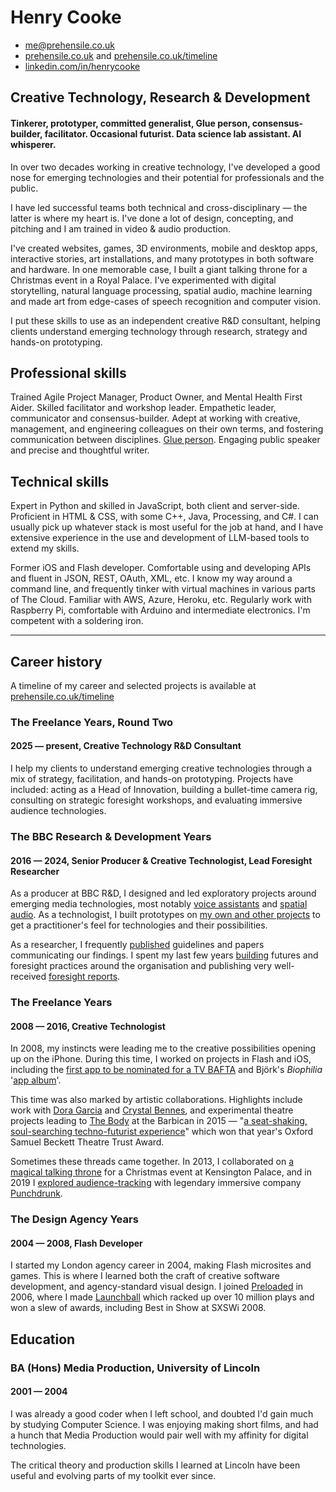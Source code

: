# Henry Cooke   

- me@prehensile.co.uk
- [prehensile.co.uk](https://prehensile.co.uk/) and [prehensile.co.uk/timeline](https://prehensile.co.uk/timeline/)
- [linkedin.com/in/henrycooke](https://www.linkedin.com/in/henrycooke/)

## Creative Technology, Research & Development

#### Tinkerer, prototyper, committed generalist, Glue person, consensus-builder, facilitator. Occasional futurist. Data science lab assistant. AI whisperer.

In over two decades working in creative technology, I've developed a good nose for emerging technologies and their potential for professionals and the public. 

I have led successful teams both technical and cross-disciplinary — the latter is where my heart is. I've done a lot of design, concepting, and pitching and I am trained in video & audio production.

I've created websites, games, 3D environments, mobile and desktop apps, interactive stories, art installations, and many prototypes in both software and hardware. In one memorable case, I built a giant talking throne for a Christmas event in a Royal Palace. I've experimented with digital storytelling, natural language processing, spatial audio, machine learning and made art from edge-cases of speech recognition and computer vision.

I put these skills to use as an independent creative R&D consultant, helping clients understand emerging technology through research, strategy and hands-on prototyping.

## Professional skills

Trained Agile Project Manager, Product Owner, and Mental Health First Aider. Skilled facilitator and workshop leader. Empathetic leader, communicator and consensus-builder. Adept at working with creative, management, and engineering colleagues on their own terms, and fostering communication between disciplines. [Glue person](https://www.linkedin.com/pulse/glue-people-one-most-desired-job-market-enza-artino/). Engaging public speaker and precise and thoughtful writer.

## Technical skills

Expert in Python and skilled in JavaScript, both client and server-side. Proficient in HTML & CSS, with some C++, Java, Processing, and C#. I can usually pick up whatever stack is most useful for the job at hand, and I have extensive experience in the use and development of LLM-based tools to extend my skills.

Former iOS and Flash developer. Comfortable using and developing APIs and fluent in JSON, REST, OAuth, XML, etc. I know my way around a command line, and frequently tinker with virtual machines in various parts of The Cloud. Familiar with AWS, Azure, Heroku, etc. Regularly work with Raspberry Pi, comfortable with Arduino and intermediate electronics. I'm competent with a soldering iron.

---

## Career history

A timeline of my career and selected projects is available at
[prehensile.co.uk/timeline](https://prehensile.co.uk/timeline/)

### The Freelance Years, Round Two
#### 2025 — present, Creative Technology R&D Consultant

I help my clients to understand emerging creative technologies through a mix of strategy, facilitation, and hands-on prototyping. Projects have included: acting as a Head of Innovation, building a bullet-time camera rig, consulting on strategic foresight workshops, and evaluating immersive audience technologies.

### The BBC Research & Development Years
#### 2016 — 2024, Senior Producer & Creative Technologist, Lead Foresight Researcher

As a producer at BBC R&D, I designed and led exploratory projects around emerging media technologies, most notably [voice assistants](https://www.bbc.co.uk/rd/projects/talking-with-machines) and [spatial audio](https://www.bbc.co.uk/rd/blog/2021-01-audio-augmented-reality-spatial-voice). As a technologist, I built prototypes on [my own and other projects](https://www.bbc.co.uk/rd/people/henry-cooke?Type=Projects&Decade=All) to get a practitioner's feel for technologies and their possibilities.

As a researcher, I frequently [published](https://www.semanticscholar.org/author/Henry-Cooke/46422799) guidelines and papers communicating our findings. I spent my last few years [building](https://www.bbc.co.uk/rd/blog/2022-07-introducing-r-and-d-futures) futures and foresight practices around the organisation and publishing very well-received [foresight reports](https://www.bbc.co.uk/rd/articles/2025-06-social-media-change-issues-problems-report).

### The Freelance Years
#### 2008 — 2016, Creative Technologist

In 2008, my instincts were leading me to the creative possibilities opening up on the iPhone. During this time, I worked on projects in Flash and iOS, including the [first app to be nominated for a TV BAFTA](https://www.telegraph.co.uk/technology/mobile-phones/8475033/Malcolm-Tucker-iPhone-app-nominated-for-Bafta.html) and Björk's _Biophilia_ '[app album](https://en.wikipedia.org/wiki/Biophilia_(album)#App)'.

This time was also marked by artistic collaborations. Highlights include work with [Dora Garcia](https://twentythreemillionstories.org/) and [Crystal Bennes](https://www.crystalbennes.com/portfolio/when-computers-were-women/), and experimental theatre projects leading to [The Body](https://nigelandlouise.com/The-Body) at the Barbican in 2015 — "[a seat-shaking, soul-searching techno-futurist experience](https://www.theguardian.com/stage/2015/nov/22/the-body-review-barbican)" which won that year's Oxford Samuel Beckett Theatre Trust Award.

Sometimes these threads came together. In 2013, I collaborated on [a magical talking throne](http://elkworks.co.uk/throne) for a Christmas event at Kensington Palace, and in 2019 I [explored audience-tracking](https://motherultimate.com/projects/theatre) with legendary immersive company [Punchdrunk](https://www.punchdrunk.com).

### The Design Agency Years
#### 2004 — 2008, Flash Developer

I started my London agency career in 2004, making Flash microsites and games. This is where I learned both the craft of creative software development, and agency-standard visual design. I joined [Preloaded](https://www.preloaded.com) in 2006, where I made [Launchball](https://preloaded.com/work/launchball/) which racked up over 10 million plays and won a slew of awards, including Best in Show at SXSWi 2008.

## Education
### BA (Hons) Media Production, University of Lincoln
#### 2001 — 2004

I was already a good coder when I left school, and doubted I'd gain much by studying Computer Science. I was enjoying making short films, and had a hunch that Media Production would pair well with my affinity for digital technologies.

The critical theory and production skills I learned at Lincoln have been useful and evolving parts of my toolkit ever since.
